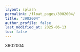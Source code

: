 ```yaml
---
layout: splash
permalink: /float_pages/3902004/
title: "3902004"
author_profile: false
last_modified_at: 2025-06-13
toc: false
---
```

 
3902004
